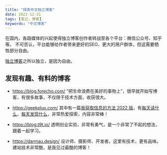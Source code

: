 ```yaml
---
title: "探索中文独立博客"
date: 2022-12-31
tags: [笔记，博客]
keywords: "中文博客"
---
```



在国内，各路媒体的兴起使得独立博客创作者转战至各个平台：微信公众号、知乎等。
不可否认，平台能够给作者带来更好的SEO、更大的用户群体，但这需要牺牲部分自由。

[独立博客](https://github.com/timqian/chinese-independent-blogs)之所以独立，是因为自由。

## 发现有趣、有料的博客

- https://blog.forecho.com/
“把生命浪费在美好的事物上”，很早就开始写博客，有很多故事，不仅限于技术方面，收获很大。

- https://geekplux.com/
其中有一篇[我获取信息的方法 2022 版](https://geekplux.com/posts/the-ways-to-get-information-2022)，有[每天读什么](https://wiki.geekplux.com/#/page/what%20i%20read%20daily)，[每天发现什么](https://wiki.geekplux.com/#/page/what%20i%20found%20out%20daily)，非常热爱探索，内容非常棒！

- https://blog.t9t.io/
透明创业实验，非常有勇气，是一个非常了不起的想法，跟着一起学习。

- https://darmau.design/
设计师、摄影师、开发者。这里有技术，更有品味。建站技术非常酷，是我见过最酷的博客！
